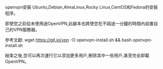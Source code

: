 openvpn安裝
Ubuntu,Debian,AlmaLinux,Rocky Linux,CentOS和Fedora的安裝程序。

即使您之前從未使用過OpenVPN,此腳本也將使您在不超過一分鐘的時間內設置自己的VPN服務器。

參考文獻:
wget https://git.io/vpn -O openvpn-install.sh && bash openvpn-install.sh

結束之後,您可以再次運行它以添加更多用戶,刪除其中一些用戶,甚至完全卸載OpenVPN。

